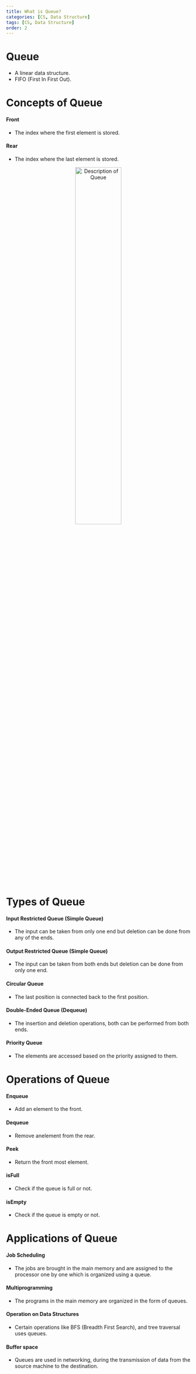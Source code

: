 ```yaml
---
title: What is Queue?
categories: [CS, Data Structure]
tags: [CS, Data Structure]
order: 2
---
```


# Queue
- A linear data structure.
- FIFO (First In First Out).

# Concepts of Queue

#### Front
- The index where the first element is stored.

#### Rear
- The index where the last element is stored.

<div align="center">
    <img src="https://scaler.com/topics/images/queue-in-data-structure-image1.webp", width="50%". alt="Description of Queue">
</div>

# Types of Queue

#### Input Restricted Queue (Simple Queue)
- The input can be taken from only one end but deletion can be done from any of the ends.

#### Output Restricted Queue (Simple Queue)
- The input can be taken from both ends but deletion can be done from only one end.

#### Circular Queue
- The last position is connected back to the first position.

#### Double-Ended Queue (Dequeue)
- The insertion and deletion operations, both can be performed from both ends.

#### Priority Queue
- The elements are accessed based on the priority assigned to them.


# Operations of Queue

#### Enqueue
- Add an element to the front.

#### Dequeue
- Remove anelement from the rear.

#### Peek
- Return the front most element.

#### isFull
- Check if the queue is full or not.

#### isEmpty
- Check if the queue is empty or not.

# Applications of Queue

#### Job Scheduling
- The jobs are brought in the main memory and are assigned to the processor one by one which is organized using a queue.

#### Multiprogramming
- The programs in the main memory are organized in the form of queues. 

#### Operation on Data Structures
- Certain operations like BFS (Breadth First Search), and tree traversal uses queues.

#### Buffer space
- Queues are used in networking, during the transmission of data from the source machine to the destination.

